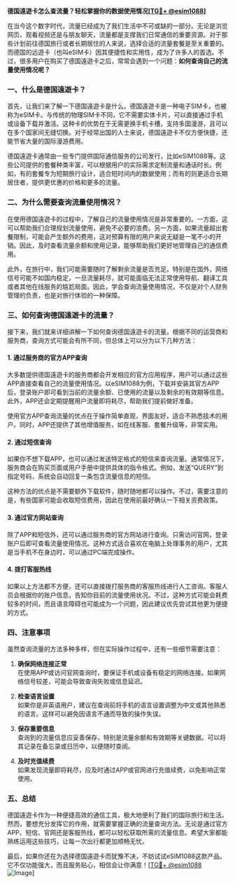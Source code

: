 **德国遠遊卡怎么查流量？轻松掌握你的数据使用情况[[TG💪+ @esim1088](https://t.me/s/esim1088)]**

在当今这个数字时代，流量已经成为了我们生活中不可或缺的一部分。无论是浏览网页、观看视频还是与朋友聊天，流量都是支撑我们日常通信的重要资源。对于那些计划前往德国旅行或者长期居住的人来说，选择合适的流量套餐是至关重要的。而德国的远遊卡（也叫eSIM卡）因其便捷性和实用性，成为了许多人的首选。不过，很多用户在购买了德国遠遊卡之后，常常会遇到一个问题：**如何查询自己的流量使用情况呢？**

### 一、什么是德国遠遊卡？

首先，让我们来了解一下德国遠遊卡是什么。德国遠遊卡是一种电子SIM卡，也被称为eSIM卡。与传统的物理SIM卡不同，它不需要实体卡片，可以直接通过手机或设备下载并激活。这种卡的优势在于无需更换手机卡槽，支持多国漫游，且可以在多个国家间无缝切换。对于经常出国的人士来说，德国遠遊卡不仅方便快捷，还能节省大量的国际漫游费用。

德国遠遊卡通常由一些专门提供国际通信服务的公司发行，比如eSIM1088等。这些公司提供的套餐种类丰富，可以根据用户的实际需求定制流量和通话时长。例如，有的套餐专为短期旅行设计，适合短时间内的数据使用；而有的则更适合长期居住者，提供更优惠的价格和更多的流量。

### 二、为什么需要查询流量使用情况？

在使用德国遠遊卡的过程中，了解自己的流量使用情况是非常重要的。一方面，这可以帮助我们合理规划流量使用，避免不必要的浪费。另一方面，如果流量超出套餐限制，可能会产生额外的费用，这对预算有限的用户来说无疑是一笔不小的开销。因此，及时查看流量余额和使用记录，能够帮助我们更好地管理自己的通信费用。

此外，在旅行中，我们可能需要随时了解剩余流量是否充足。特别是在国外，网络信号可能不如国内稳定，一旦流量耗尽，就可能面临无法正常使用导航、翻译工具或者其他在线服务的尴尬局面。因此，学会查询流量使用情况，不仅是对个人财务管理的负责，也是对旅行体验的一种保障。

### 三、如何查询德国遠遊卡的流量？

接下来，我们就来详细讲解一下如何查询德国遠遊卡的流量。根据不同的运营商和服务商，查询方式可能会有所不同，但总体上可以分为以下几种方法：

#### 1. **通过服务商的官方APP查询**
大多数提供德国遠遊卡的服务商都会开发相应的官方应用程序，用户可以通过这些APP直接查看自己的流量使用情况。以eSIM1088为例，下载并安装其官方APP后，登录账户即可看到当前的流量余额、已使用的流量以及剩余的有效期等信息。此外，APP还会定期提醒用户流量即将耗尽，帮助我们提前做好准备。

使用官方APP查询流量的优点在于操作简单直观，界面友好，适合不熟悉技术的用户。同时，APP还提供了其他增值服务，如在线客服、套餐升级等，非常实用。

#### 2. **通过短信查询**
如果你不想下载APP，也可以通过发送特定格式的短信来查询流量。通常情况下，服务商会在购买页面或用户手册中提供具体的指令格式。例如，发送“QUERY”到指定号码，系统会自动回复一条包含流量信息的短信。

这种方法的优点是不需要额外下载软件，随时随地都可以操作。不过，需要注意的是，有些国家可能会收取短信费用，因此在使用前最好确认一下相关资费政策。

#### 3. **通过官方网站查询**
除了APP和短信外，还可以通过服务商的官方网站进行查询。只需访问官网，登录账户后即可查看流量使用情况。这种方式适合喜欢在电脑上处理事务的用户，尤其是当手机不在身边时，可以通过PC端完成操作。

#### 4. **拨打客服热线**
如果以上方法都不方便，还可以直接拨打服务商的客服热线进行人工咨询。客服人员会根据你的账户信息，告知你目前的流量使用状况。不过，这种方式可能会耗费较多的时间，而且语言障碍也可能成为一个问题，因此建议优先尝试其他更为便捷的方式。

### 四、注意事项

虽然查询流量的方法多种多样，但在实际操作过程中，还有一些细节需要注意：

1. **确保网络连接正常**  
   在使用APP或访问官网查询时，要保证手机或设备有稳定的网络连接。如果网络信号较差，可能会导致查询失败或信息延迟。

2. **检查语言设置**  
   如果你是非英语用户，建议在查询前将手机的语言设置调整为中文或其他熟悉的语言。这样可以避免因语言不通而导致的操作失误。

3. **保存重要信息**  
   查询到的流量信息应妥善保存，特别是流量余额和有效期等关键数据。可以将其记录在备忘录或日历中，以便随时查阅。

4. **及时充值续费**  
   如果发现流量即将耗尽，应及时通过APP或官网进行充值续费，以免影响正常使用。

### 五、总结

德国遠遊卡作为一种便捷高效的通信工具，极大地便利了我们的国际旅行和生活。然而，要想充分发挥它的作用，就需要掌握正确的流量查询方法。无论是通过官方APP、短信、官网还是客服热线，都可以轻松获取所需的流量信息。希望大家都能熟练运用这些技巧，让每一次出行都更加顺畅无忧。

最后，如果你还在为选择德国遠遊卡而犹豫不决，不妨试试eSIM1088这款产品。它不仅功能强大，而且服务贴心，相信会让你满意！[[TG💪+ @esim1088](https://t.me/s/esim1088) ![Image](https://i.postimg.cc/4NQfJmqS/Snipaste-2025-05-13-00-14-12.png)]